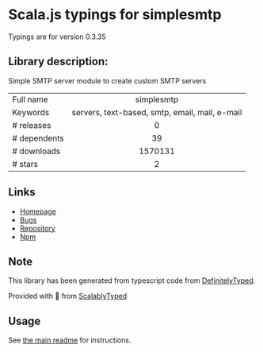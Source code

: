 
# Scala.js typings for simplesmtp

Typings are for version 0.3.35

## Library description:
Simple SMTP server module to create custom SMTP servers

|                    |                 |
| ------------------ | :-------------: |
| Full name          | simplesmtp |
| Keywords           | servers, text-based, smtp, email, mail, e-mail |
| # releases         | 0 |
| # dependents       | 39 |
| # downloads        | 1570131 |
| # stars            | 2 |

## Links
- [Homepage](https://github.com/andris9/simplesmtp)
- [Bugs](https://github.com/andris9/simplesmtp/issues)
- [Repository](https://github.com/andris9/simplesmtp)
- [Npm](https://www.npmjs.com/package/simplesmtp)
    


## Note
This library has been generated from typescript code from [DefinitelyTyped](https://definitelytyped.org).

Provided with :purple_heart: from [ScalablyTyped](https://github.com/oyvindberg/ScalablyTyped)

## Usage
See [the main readme](../../readme.md) for instructions.


